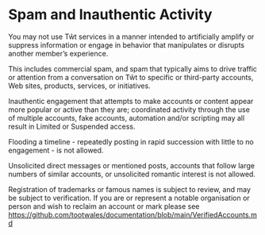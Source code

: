 # Spam and Inauthentic Activity
You may not use Tŵt services in a manner intended to artificially amplify or suppress information or engage in behavior that manipulates or disrupts another member’s experience. 

This includes commercial spam, and spam that typically aims to drive traffic or attention from a conversation on Tŵt to specific or third-party accounts, Web sites, products, services, or initiatives. 

Inauthentic engagement that attempts to make accounts or content appear more popular or active than they are; coordinated activity through the use of multiple accounts, fake accounts, automation and/or scripting may all result in Limited or Suspended access.

Flooding a timeline - repeatedly posting in rapid succession with little to no engagement - is not allowed.

Unsolicited direct messages or mentioned posts, accounts that follow large numbers of similar accounts, or unsolicited romantic interest is not allowed.

Registration of trademarks or famous names is subject to review, and may be subject to verification. If you are or represent a notable organisation or person and wish to reclaim an account or mark please see https://github.com/tootwales/documentation/blob/main/VerifiedAccounts.md
